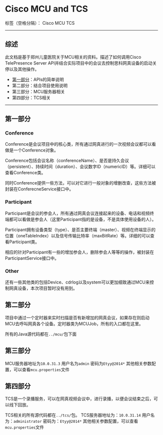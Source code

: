 # Cisco MCU and TCS

标签（空格分隔）： Cisco MCU TCS

---

## 综述
此文档是基于郑州儿童医院关于MCU相关的资料。描述了如何调用Cisco TelePresence Server API并结合实际项目中的会议去控制思科网真设备的启动关停以及其他操作。

* [第一部分](#第一部分)：APIs的简单说明
* 第二部分：结合项目使用说明
* 第三部分：MCU服务器相关
* 第四部分：TCS相关
---

## 第一部分
### Conference
Conference是会议项目中的核心类，所有通过网真进行的一次视频会议都可以看做是一个Conference对象。

Conference包括会议名称（conferenceName）、是否是持久会议（persistent）、持续时间（duration）、会议数字ID（numericID）等。详细可以查看Conference类。

同时Conference提供一些方法，可以对它进行一般对象的增删改查，这些方法被封装在ConferecneService接口中。
### Participant
Participant是会议的参会人，所有通过网真会议连接起来的设备、电话和视频终端都可以看做是参会人（这里Participant指的是设备，不是具体使用设备的人）。

Participant拥有设备类型（type）、是否主要终端（master）、视频在终端显示的位置（oneTableIndex）以及信号传输比特率（maxBitRate）等。详细的可以查看Participant类。

相应的针对Participant有一些的增加参会人，删除参会人等等的操作，被封装在ParticipantService接口中。

### Other
还有一些其他类的包括Device、cdrlog以及system可以更加细致通过MCU来控制网真设备，本次项目暂时没有用到。

## 第二部分
项目中通过一个定时器来实时扫描是否有新增加的网真会议，如果存在则启动MCU去呼叫网真各个设备。定时器类为MCUJob，所有的入口都在这里。

所有的Java源代码都在`../mcu/`包下面

## 第三部分
MCU服务器地址为`10.0.31.3`
用户名为`admin`
密码为`Etyy@2014*`
其他相关参数配置，可以查看`mcu.properties`文件

## 第四部分
TCS是一个录播服务，可以在网真视频会议中，进行录播，以便会议结束之后，可以线下回放。

TCS相关的所有源代码都在`../tcs/`包。
TCS服务器地址为：`10.0.31.14`
用户名为：`administrator`
密码为：`Etyy@2014*`
其他相关参数配置，可以查看`mcu.properties`文件



